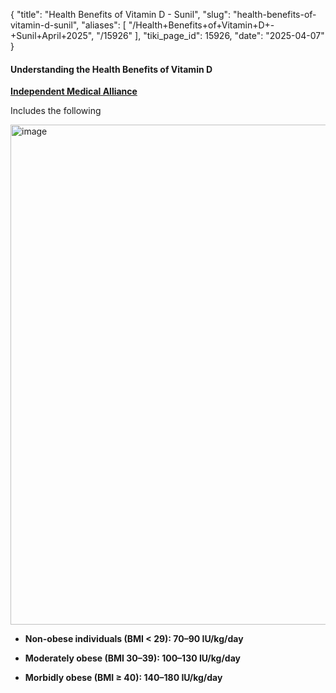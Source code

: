 {
  "title": "Health Benefits of Vitamin D - Sunil",
  "slug": "health-benefits-of-vitamin-d-sunil",
  "aliases": [
    "/Health+Benefits+of+Vitamin+D+-+Sunil+April+2025",
    "/15926"
  ],
  "tiki_page_id": 15926,
  "date": "2025-04-07"
}


#### Understanding the Health Benefits of Vitamin D

 **[Independent Medical Alliance](https://imahealth.substack.com/p/understanding-the-health-benefits?utm_source=substack&utm_medium=email&utm_campaign=email-restack-comment&r=1qncdx&triedRedirect=true)** 

Includes the following

<img src="https://d1bk1kqxc0sym.cloudfront.net/attachments/webp/increas-d-more-benefits.webp" alt="image" width="800">

*  **Non-obese individuals (BMI < 29): 70–90 IU/kg/day** 

*  **Moderately obese (BMI 30–39): 100–130 IU/kg/day** 

*  **Morbidly obese (BMI ≥ 40): 140–180 IU/kg/day** 

